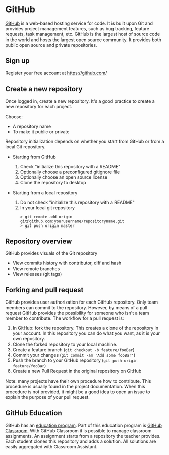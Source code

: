 # GitHub 

[GitHub](github.com) is a web-based hosting service for code. It is built upon Git and provides project management features, such as bug tracking, feature requests, task management, etc. GitHub is the largest host of source code in the world and hosts the largest open source community. It provides both public open source and private repositories. 

## Sign up 

Register your free account at https://github.com/

## Create a new repository

Once logged in, create a new repository. It's a good practice to create a new repository for each project.

Choose: 
* A repository name
* To make it public or private

Repository initialization depends on whether you start from GitHub or from a local Git repository.

* Starting from GitHub
    1. Check "initialize this repository with a README"
    2. Optionally choose a preconfigured gitignore file
    3. Optionally choose an open source license
    4. Clone the repository to desktop

* Starting from a local repository
    1. Do not check "initialize this repository with a README"
    2. In your local git repository
        ```
        > git remote add origin git@github.com:yourusername/repositoryname.git
        > git push origin master
        ```

## Repository overview

GitHub provides visuals of the Git repository
* View commits history with contributor, diff and hash
* View remote branches
* View releases (git tags)

## Forking and pull request

GitHub provides user authorization for each GitHub repository. Only team members can commit to the repository. However, by means of a pull request GitHub provides the possibility for someone who isn't a team member to contribute. The workflow for a pull request is:

1. In GitHub: fork the repository. This creates a clone of the repository in your account. In this repository you can do what you want, as it is your own repository.
2. Clone the forked repository to your local machine.
2. Create a feature branch (`git checkout -b feature/fooBar`)
3. Commit your changes (`git commit -am 'Add some fooBar'`)
4. Push the branch to your GitHub repository (`git push origin feature/fooBar`)
5. Create a new Pull Request in the original repository on GitHub

Note: many projects have their own procedure how to contribute. This procedure is usually found in the project documentation. When this procedure is not provided, it might be a good idea to open an issue to explain the purpose of your pull request.

## GitHub Education

GitHub has an [education program](https://education.github.com/). Part of this education program is [GitHub Classroom](https://classroom.github.com/). With GitHub Classroom it is possible to manage classroom assignments. An assignment starts from a repository the teacher provides. Each student clones this repository and adds a solution. All solutions are easily aggregated with Classroom Assistant.